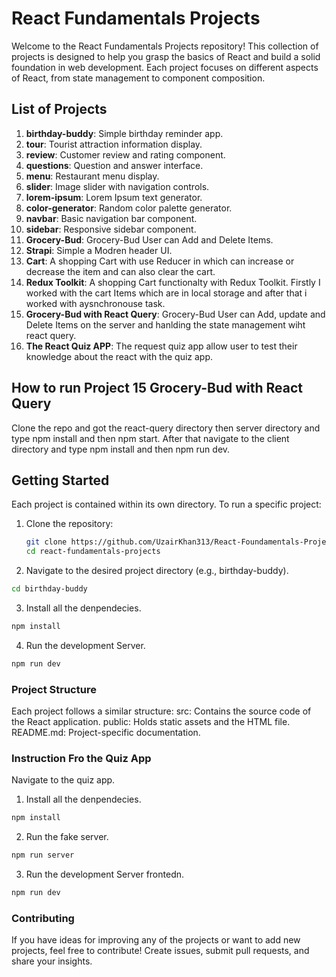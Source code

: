 # React Fundamentals Projects

Welcome to the React Fundamentals Projects repository! This collection of projects is designed to help you grasp the basics of React and build a solid foundation in web development. Each project focuses on different aspects of React, from state management to component composition.

## List of Projects

1. **birthday-buddy**: Simple birthday reminder app.
2. **tour**: Tourist attraction information display.
3. **review**: Customer review and rating component.
4. **questions**: Question and answer interface.
5. **menu**: Restaurant menu display.
6. **slider**: Image slider with navigation controls.
7. **lorem-ipsum**: Lorem Ipsum text generator.
8. **color-generator**: Random color palette generator.
9. **navbar**: Basic navigation bar component.
10. **sidebar**: Responsive sidebar component.
11. **Grocery-Bud**: Grocery-Bud User can Add and Delete Items.
12. **Strapi**: Simple a Modren header UI.
13. **Cart**: A shopping Cart with use Reducer in which can increase or decrease the item and can also clear the cart.
14. **Redux Toolkit**: A shopping Cart functionalty with Redux Toolkit. Firstly I worked with the cart Items which are in local storage and after that i worked with aysnchronouse task.
15. **Grocery-Bud with React Query**: Grocery-Bud User can Add, update and Delete Items on the server and hanlding the state management wiht react query.
16. **The React Quiz APP**: The request quiz app allow user to test their knowledge about the react with the quiz app.

## How to run Project 15 Grocery-Bud with React Query

Clone the repo and got the react-query directory then server directory and type npm install and then npm start.
After that navigate to the client directory and type npm install and then npm run dev.

## Getting Started

Each project is contained within its own directory. To run a specific project:

1. Clone the repository:
   ```bash
   git clone https://github.com/UzairKhan313/React-Foundamentals-Projects.git
   cd react-fundamentals-projects
   ```
2. Navigate to the desired project directory (e.g., birthday-buddy).

```bash
cd birthday-buddy
```

3. Install all the denpendecies.

```bash
npm install
```

4. Run the development Server.

```bash
npm run dev
```

### Project Structure

Each project follows a similar structure:
src: Contains the source code of the React application.
public: Holds static assets and the HTML file.
README.md: Project-specific documentation.

### Instruction Fro the Quiz App

Navigate to the quiz app.

1.  Install all the denpendecies.

```bash
npm install
```

2.  Run the fake server.

```bash
npm run server
```

3. Run the development Server frontedn.

```bash
npm run dev
```

### Contributing

If you have ideas for improving any of the projects or want to add new projects, feel free to contribute! Create issues, submit pull requests, and share your insights.

